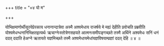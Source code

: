 +++
title = "०४ यो म"

+++

योभिक्षमाणोर्थीसूरयेप्रेरकाय धनानान्दात्रेवा अस्मै अश्वमेधाय राजर्षये मे मह्यं देहीति प्रवोचति प्रब्रवीति योश्वमेधन्धनानिभिक्षतइत्यर्थः ऋचाग्नेःस्तोत्रेणसहयते आत्मनःसमीपङ्गच्छते तस्मै अर्थिने अश्वमेधः सनिं धनं ददत् ददाति हेअग्ने ऋतायते यज्ञमिच्छते तस्मै अश्वमेधायमेधांयज्ञविषयाम्प्रज्ञां ददत् देहि ॥ ४ ॥